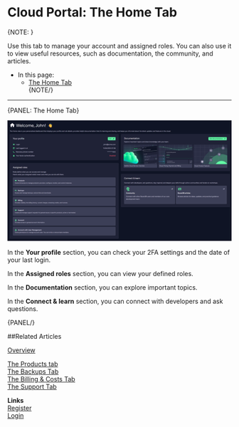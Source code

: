 ﻿# Cloud Portal: The Home Tab

{NOTE: }

Use this tab to manage your account and assigned roles. You can also use it to view useful resources, such as documentation, the community, and articles.

* In this page:
    * [The Home Tab](../../cloud/portal/cloud-portal-home-tab#the-home-tab)  
      {NOTE/}

---

{PANEL: The Home Tab}

!["Figure 1 - The Home Tab"](images\portal-home-tab-overview.png "Figure 1 - The Home Tab")

In the **Your profile** section, you can check your 2FA settings and the date of your last login.

In the **Assigned roles** section, you can view your defined roles.

In the **Documentation** section, you can explore important topics.

In the **Connect & learn** section, you can connect with developers and ask questions.

{PANEL/}

##Related Articles

[Overview](../../cloud/cloud-overview)

[The Products tab](../../cloud/portal/cloud-portal-products-tab)  
[The Backups Tab](../../cloud/portal/cloud-portal-backups-tab)  
[The Billing & Costs Tab](../../cloud/portal/cloud-portal-billing-tab)  
[The Support Tab](../../cloud/portal/cloud-portal-support-tab)

**Links**  
[Register]( https://cloud.ravendb.net/user/register)  
[Login]( https://cloud.ravendb.net/user/login)  
